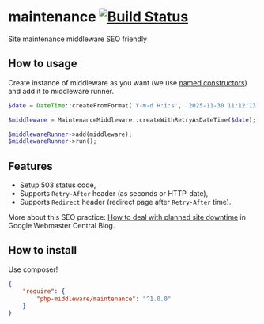 # maintenance [![Build Status](https://travis-ci.org/php-middleware/maintenance.svg?branch=master)](https://travis-ci.org/php-middleware/maintenance)
Site maintenance middleware SEO friendly

## How to usage

Create instance of middleware as you want (we use [named constructors](http://verraes.net/2014/06/named-constructors-in-php/)) and add it to middleware runner.

```php
$date = DateTime::createFromFormat('Y-m-d H:i:s', '2025-11-30 11:12:13');

$middleware = MaintenanceMiddleware::createWithRetryAsDateTime($date);

$middlewareRunner->add(middleware);
$middlewareRunner->run();
```

## Features

* Setup 503 status code,
* Supports `Retry-After` header (as seconds or HTTP-date),
* Supports `Redirect` header (redirect page after `Retry-After` time).

More about this SEO practice: [How to deal with planned site downtime](http://googlewebmastercentral.blogspot.com/2011/01/how-to-deal-with-planned-site-downtime.html) in Google Webmaster Central Blog.

## How to install

Use composer!

```json
{
    "require": {
        "php-middleware/maintenance": "^1.0.0"
    }
}
```